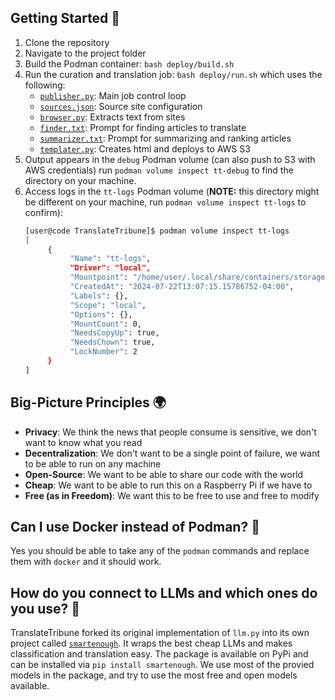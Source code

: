 ## Getting Started 🏁

1. Clone the repository
2. Navigate to the project folder
3. Build the Podman container: ```bash deploy/build.sh```
4. Run the curation and translation job: ```bash deploy/run.sh``` which uses the following:
    - [```publisher.py```](./utils/publisher.py): Main job control loop
    - [```sources.json```](./config/sources.json): Source site configuration
    - [```browser.py```](./utils/browser.py): Extracts text from sites
    - [```finder.txt```](./config/finder.txt): Prompt for finding articles to translate
    - [```summarizer.txt```](./config/summarizer.txt): Prompt for summarizing and ranking articles
    - [```templater.py```](./utils/templater.py): Creates html and deploys to AWS S3
5. Output appears in the ```debug``` Podman volume (can also push to S3 with AWS credentials) run ```podman volume inspect tt-debug``` to find the directory on your machine.
6. Access logs in the ```tt-logs``` Podman volume (**NOTE:** this directory might be different on your machine, run ```podman volume inspect tt-logs``` to confirm):
    ```bash
    [user@code TranslateTribune]$ podman volume inspect tt-logs
    [
         {
              "Name": "tt-logs",
              "Driver": "local",
              "Mountpoint": "/home/user/.local/share/containers/storage/volumes/tt-logs/_data",
              "CreatedAt": "2024-07-22T13:07:15.15786752-04:00",
              "Labels": {},
              "Scope": "local",
              "Options": {},
              "MountCount": 0,
              "NeedsCopyUp": true,
              "NeedsChown": true,
              "LockNumber": 2
         }
    ]    
    ```

## Big-Picture Principles 🌍

* **Privacy**: We think the news that people consume is sensitive, we don't want to know what you read
* **Decentralization**: We don't want to be a single point of failure, we want to be able to run on any machine
* **Open-Source**: We want to be able to share our code with the world
* **Cheap**: We want to be able to run this on a Raspberry Pi if we have to
* **Free (as in Freedom)**: We want this to be free to use and free to modify

## Can I use Docker instead of Podman? 🐳

Yes you should be able to take any of the ```podman``` commands and replace them with ```docker``` and it should work.


## How do you connect to LLMs and which ones do you use? 🤔

TranslateTribune forked its original implementation of ```llm.py``` into its own project called [```smartenough```](https://pypi.org/project/smartenough/). It wraps the best cheap LLMs and makes classification and translation easy. The package is available on PyPi and can be installed via ```pip install smartenough```. We use most of the provied models in the package, and try to use the most free and open models available.

